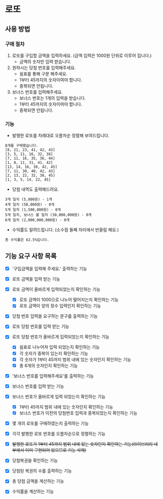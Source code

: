 # 로또
## 사용 방법
### 구매 절차
1. 로또를 구입할 금액을 입력하세요. (금액 입력은 1000원 단위로 이루어 집니다.)
   - 금액의 숫자만 입력 받습니다.
2. 원하시는 당첨 번호를 입력해주세요.
   - 쉼표를 통해 구분 해주세요.
   - 1부터 45까지의 숫자이여야 합니다.
   - 중복되면 안됩니다.
3. 보너스 번호를 입력해주세요.
   - 보너스 번호는 1개의 입력을 받습니다.
   - 1부터 45까지의 숫자이여야 합니다.
   - 중복되면 안됩니다.
### 기능
- 발행한 로또를 차례대로 오름차순 정렬해 보여드립니다.
```
8개를 구매했습니다.
[8, 21, 23, 41, 42, 43]
[3, 5, 11, 16, 32, 38]
[7, 11, 16, 35, 36, 44]
[1, 8, 11, 31, 41, 42]
[13, 14, 16, 38, 42, 45]
[7, 11, 30, 40, 42, 43]
[2, 13, 22, 32, 38, 45]
[1, 3, 5, 14, 22, 45]
```
- 당첨 내역도 출력해드려요.
```
3개 일치 (5,000원) - 1개
4개 일치 (50,000원) - 0개
5개 일치 (1,500,000원) - 0개
5개 일치, 보너스 볼 일치 (30,000,000원) - 0개
6개 일치 (2,000,000,000원) - 0개
```
- 수익률도 알려드립니다. (소수점 둘째 자리에서 반올림 해요.)
```
총 수익률은 62.5%입니다.
```

## 기능 요구 사항 목록
- [x] '구입금액을 입력해 주세요.' 출력하는 기능
- [x] 로또 금액을 입력 받는 기능
- [x] 로또 금액이 올바르게 입력되었는지 확인하는 기능
  - [x] 로또 금액이 1000으로 나누어 떨어지는지 확인하는 기능
  - [x] 로또 금액이 양의 정수 입력인지 확인하는 기능
- [x] 당첨 번호 입력을 요구하는 문구를 출력하는 기능
- [x] 로또 당첨 번호를 입력 받는 기능
- [x] 로또 당첨 번호가 올바르게 입력되었는지 확인하는 기능
  - [x] 쉼표로 나누어져 입력 되었는지 확인하는 기능
  - [x] 각 숫자가 중복이 있는지 확인하는 기능
  - [x] 각 숫자가 1부터 45까지 범위 내에 있는 숫자인지 확인하는 기능
  - [x] 총 6개의 숫자인지 확인하는 기능
- [x] '보너스 번호를 입력해주세요'를 출력하는 기능
- [x] 보너스 번호를 입력 받는 기능
- [x] 보너스 번호가 올바르게 입력 되었는지 확인하는 기능
  - [x] 1부터 45까지 범위 내에 있는 숫자인지 확인하는 기능
  - [x] 보너스 번호가 이전의 당첨번호 입력과 중복되었는지 확인하는 기능
- [x] 몇 개의 로또를 구매하였는지 출력하는 기능
- [x] 각각 발행한 로또 번호를 오름차순으로 정렬하는 기능
- [x] ~~발행한 로또가 1부터 45까지 범위 내에 있는 숫자인지 확인하는 기능(라이브러리 내부에서 이미 구현되어 있으므로 기능 삭제)~~ 
- [x] 당첨복권을 확인하는 기능
- [x] 당첨된 복권의 수를 출력하는 기능
- [x] 총 당첨 금액을 계산하는 기능
- [x] 수익률을 계산하는 기능



